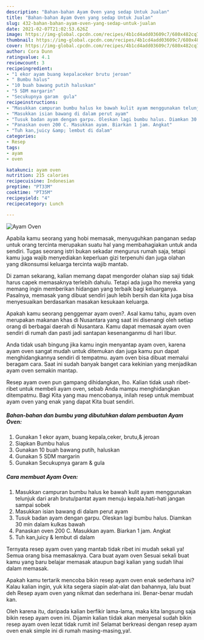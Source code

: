 ```yaml
---
description: "Bahan-bahan Ayam Oven yang sedap Untuk Jualan"
title: "Bahan-bahan Ayam Oven yang sedap Untuk Jualan"
slug: 432-bahan-bahan-ayam-oven-yang-sedap-untuk-jualan
date: 2021-02-07T21:02:53.626Z
image: https://img-global.cpcdn.com/recipes/4b1cd4add03609c7/680x482cq70/ayam-oven-foto-resep-utama.jpg
thumbnail: https://img-global.cpcdn.com/recipes/4b1cd4add03609c7/680x482cq70/ayam-oven-foto-resep-utama.jpg
cover: https://img-global.cpcdn.com/recipes/4b1cd4add03609c7/680x482cq70/ayam-oven-foto-resep-utama.jpg
author: Cora Dunn
ratingvalue: 4.1
reviewcount: 3
recipeingredient:
- "1 ekor ayam buang kepalaceker brutu jeroan"
- " Bumbu halus"
- "10 buah bawang putih haluskan"
- "5 SDM margarin"
- "Secukupnya garam  gula"
recipeinstructions:
- "Masukkan campuran bumbu halus ke bawah kulit ayam menggunakan telunjuk dari arah brutu/pantat ayam menuju kepala.hati-hati jangan sampai sobek"
- "Masukkan isian bawang di dalam perut ayam"
- "Tusuk badan ayam dengan garpu. Oleskan lagi bumbu halus. Diamkan 30 min dalam kulkas bawah"
- "Panaskan oven 200 C. Masukkan ayam. Biarkan 1 jam. Angkat"
- "Tuh kan,juicy &amp; lembut di dalam"
categories:
- Resep
tags:
- ayam
- oven

katakunci: ayam oven 
nutrition: 215 calories
recipecuisine: Indonesian
preptime: "PT33M"
cooktime: "PT35M"
recipeyield: "4"
recipecategory: Lunch

---
```



![Ayam Oven](https://img-global.cpcdn.com/recipes/4b1cd4add03609c7/680x482cq70/ayam-oven-foto-resep-utama.jpg)

Apabila kamu seorang yang hobi memasak, menyuguhkan panganan sedap untuk orang tercinta merupakan suatu hal yang membahagiakan untuk anda sendiri. Tugas seorang istri bukan sekadar mengurus rumah saja, tetapi kamu juga wajib menyediakan keperluan gizi terpenuhi dan juga olahan yang dikonsumsi keluarga tercinta wajib mantab.

Di zaman  sekarang, kalian memang dapat mengorder olahan siap saji tidak harus capek memasaknya terlebih dahulu. Tetapi ada juga lho mereka yang memang ingin memberikan hidangan yang terbaik bagi keluarganya. Pasalnya, memasak yang dibuat sendiri jauh lebih bersih dan kita juga bisa menyesuaikan berdasarkan masakan kesukaan keluarga. 



Apakah kamu seorang penggemar ayam oven?. Asal kamu tahu, ayam oven merupakan makanan khas di Nusantara yang saat ini disenangi oleh setiap orang di berbagai daerah di Nusantara. Kamu dapat memasak ayam oven sendiri di rumah dan pasti jadi santapan kesenanganmu di hari libur.

Anda tidak usah bingung jika kamu ingin menyantap ayam oven, karena ayam oven sangat mudah untuk ditemukan dan juga kamu pun dapat menghidangkannya sendiri di tempatmu. ayam oven bisa dibuat memalui beragam cara. Saat ini sudah banyak banget cara kekinian yang menjadikan ayam oven semakin mantap.

Resep ayam oven pun gampang dihidangkan, lho. Kalian tidak usah ribet-ribet untuk membeli ayam oven, sebab Anda mampu menghidangkan ditempatmu. Bagi Kita yang mau mencobanya, inilah resep untuk membuat ayam oven yang enak yang dapat Kita buat sendiri.

<!--inarticleads1-->

##### Bahan-bahan dan bumbu yang dibutuhkan dalam pembuatan Ayam Oven:

1. Gunakan 1 ekor ayam, buang kepala,ceker, brutu,&amp; jeroan
1. Siapkan  Bumbu halus
1. Gunakan 10 buah bawang putih, haluskan
1. Gunakan 5 SDM margarin
1. Gunakan Secukupnya garam &amp; gula




<!--inarticleads2-->

##### Cara membuat Ayam Oven:

1. Masukkan campuran bumbu halus ke bawah kulit ayam menggunakan telunjuk dari arah brutu/pantat ayam menuju kepala.hati-hati jangan sampai sobek
1. Masukkan isian bawang di dalam perut ayam
1. Tusuk badan ayam dengan garpu. Oleskan lagi bumbu halus. Diamkan 30 min dalam kulkas bawah
1. Panaskan oven 200 C. Masukkan ayam. Biarkan 1 jam. Angkat
1. Tuh kan,juicy &amp; lembut di dalam




Ternyata resep ayam oven yang mantab tidak ribet ini mudah sekali ya! Semua orang bisa memasaknya. Cara buat ayam oven Sesuai sekali buat kamu yang baru belajar memasak ataupun bagi kalian yang sudah lihai dalam memasak.

Apakah kamu tertarik mencoba bikin resep ayam oven enak sederhana ini? Kalau kalian ingin, yuk kita segera siapin alat-alat dan bahannya, lalu buat deh Resep ayam oven yang nikmat dan sederhana ini. Benar-benar mudah kan. 

Oleh karena itu, daripada kalian berfikir lama-lama, maka kita langsung saja bikin resep ayam oven ini. Dijamin kalian tiidak akan menyesal sudah bikin resep ayam oven lezat tidak rumit ini! Selamat berkreasi dengan resep ayam oven enak simple ini di rumah masing-masing,ya!.


